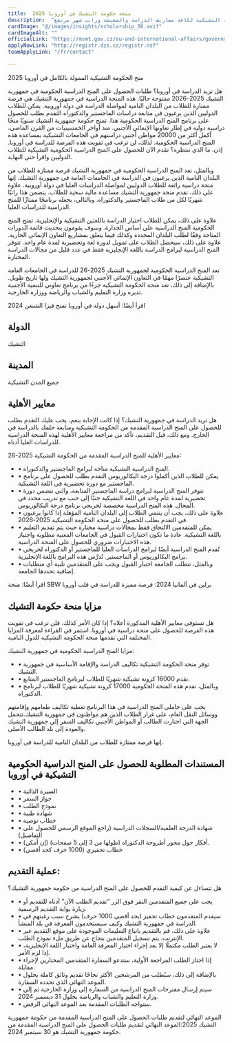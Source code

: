 ```yaml
---
title:  منحة حكومة التشيك في أوروبا 2025 
description:  "فرصة ذهبية ممولة بالكامل في جمهورية التشيك من الحكومة التشيكية لكافة مصاريف الدراسة والمعيشة وراتب شهر مرتفع" 
cardImage: "@/images/insights/scholarship_56.avif" 
cardImageAlt: "" 
officialLink: "https://msmt.gov.cz/eu-and-international-affairs/government-scholarships-developing-countries" 
applyNowLink: "http://registr.dzs.cz/registr.nsf" 
teamApplyLink: "/fr/contact"

---
```


منح الحكومة التشيكية الممولة بالكامل في أوروبا 2025

هل تريد الدراسة في أوروبا؟ طلبات الحصول على المنح الدراسية الحكومية في جمهورية التشيك 2025-2026 مفتوحة حاليًا. هذه المنحة الدراسية في جمهورية التشيك هي فرصة ممتازة للطلاب من البلدان النامية لمواصلة الدراسة في دولة أوروبية. يمكن للطلاب الدوليين الذين يرغبون في متابعة دراسات الماجستير والدكتوراه التقدم بطلب للحصول على برنامج المنح الدراسية الحكومية هذا. تمنح حكومة جمهورية التشيك سنويًا منحًا دراسية دولية في إطار تعاونها الإنمائي الأجنبي. منذ أواخر الخمسينيات من القرن الماضي، أكمل أكثر من 20000 مواطن أجنبي دراستهم في الجامعات التشيكية بمساعدة هذه المنح الدراسية الحكومية. لذلك، لن ترغب في تفويت هذه الفرصة للدراسة في أوروبا. إذن، ما الذي تنتظره؟ تقدم الآن للحصول على المنح الدراسية الحكومية التشيكية للطلاب الدوليين واقرأ حتى النهاية.

وبالمثل، تعد المنح الدراسية الحكومية في جمهورية التشيك فرصة ممتازة للطلاب من البلدان النامية الذين يرغبون في الدراسة في الجامعات العامة في جمهورية التشيك. إنها منحة دراسية رائعة للطلاب الدوليين لمواصلة الدراسات العليا في دولة أوروبية. علاوة على ذلك، تقدم منحة جمهورية التشيك مساعدة مالية سخية للطلاب. يتضمن هذا راتبًا شهريًا لكل من طلاب الماجستير والدكتوراه. وبالتالي، يجعله برنامجًا ممتازًا للمنح الدراسية للدراسات العليا.

علاوة على ذلك، يمكن للطلاب اختيار الدراسة باللغتين التشيكية والإنجليزية. تمنح المنح الحكومية المنح الدراسية على أساس الجدارة. وسوف يقومون بتحديث قائمة الدورات المتاحة وفقًا لطلب البلدان المحددة وكذلك فيما يتعلق بمشاريع التعاون الإنمائي الجارية. علاوة على ذلك، سيحصل الطلاب على تمويل لدورة لغة وتحضيرية لمدة عام واحد. تتوفر المنح الدراسية لبرامج الدراسة باللغة الإنجليزية فقط في عدد قليل من مجالات الدراسة المختارة.

تعد المنح الدراسية الحكومية لجمهورية التشيك 2025-26 للدراسة في الجامعات العامة التشيكية عنصرًا مهمًا في التعاون الإنمائي الأجنبي لجمهورية التشيك ولها تاريخ طويل. بالإضافة إلى ذلك، تعد منحة الحكومة التشيكية جزءًا من برنامج تعاوني للتنمية الأجنبية تديره وزارة التعليم والشباب والرياضة ووزارة الخارجية.

اقرأ أيضًا: أسهل دولة في أوروبا تمنح فيزا الشنغن 2024

## الدولة

التشيك

## المدينة

جميع المدن التشيكية

## معايير الأهلية

هل تريد الدراسة في جمهورية التشيك؟ إذا كانت الإجابة بنعم، يجب عليك التقدم بطلب للحصول على المنح الدراسية المقدمة من الحكومة التشيكية ومتابعة حلمك بالدراسة في الخارج. ومع ذلك، قبل التقديم، تأكد من مراجعة معايير الأهلية لهذه المنحة الدراسية للدراسات العليا أدناه.

معايير الأهلية للمنح الدراسية المقدمة من الحكومة التشيكية 2025-26:

- • المنح الدراسية التشيكية متاحة لبرامج الماجستير والدكتوراه.
- • يمكن للطلاب الذين أكملوا درجة البكالوريوس التقدم بطلب للحصول على برنامج الماجستير مع دورة تحضيرية في اللغة التشيكية.
- • تتوفر المنح الدراسية لبرامج دراسة الماجستير المتابعة، والتي تتضمن دورة تحضيرية لمدة عام واحد في اللغة التشيكية جنبًا إلى جنب مع تدريب محدد في المجال. هذه المنح الدراسية مخصصة لخريجي برنامج درجة البكالوريوس.
- • علاوة على ذلك، يجب أن ينتمي الطلاب إلى البلدان النامية المؤهلة إذا كانوا يرغبون في التقدم بطلب للحصول على منحة الحكومة التشيكية 2025-2026.
- • يمكن للمتقدمين الالتحاق فقط بمجالات دراسية مختارة حيث يتم تقديم التعليم باللغة التشيكية. عادة ما تكون اختبارات القبول في الجامعات المعنية مطلوبة واجتياز هذه الاختبارات ضروري للحصول على المنحة الدراسية.
- • تُقدم المنح الدراسية أيضًا لبرامج الدراسات العليا للماجستير أو الدكتوراه لخريجي برامج البكالوريوس أو الماجستير. تُدرَّس هذه البرامج باللغة الإنجليزية.
- • وبالمثل، تتطلب الجامعة اختبار القبول ويجب على المتقدمين تلبية أي متطلبات إضافية تحددها الجامعة.

اقرأ أيضًا: منحة SBW برلين في ألمانيا 2024: فرصة مميزة للدراسة في قلب أوروبا

## مزايا منحة حكومة التشيك

هل تستوفي معايير الأهلية المذكورة أعلاه؟ إذا كان الأمر كذلك، فلن ترغب في تفويت هذه الفرصة للحصول على منحة دراسية في أوروبا. استمر في القراءة لمعرفة المزايا المختلفة التي تقدمها منحة الحكومة التشيكية للدول النامية.

مزايا المنح الدراسية الحكومية في جمهورية التشيك:

- • توفر منحة الحكومة التشيكية تكاليف الدراسة والإقامة الأساسية في جمهورية التشيك.
- • تقدم 16000 كرونة تشيكية شهريًا للطلاب لبرنامج الماجستير المتابع.
- • وبالمثل، تقدم هذه المنحة الحكومية 17000 كرونة تشيكية شهريًا للطلاب لبرنامج الدكتوراه.

يجب على حاملي المنح الدراسية في هذا البرنامج تغطية تكاليف طعامهم وإقامتهم ووسائل النقل العام، على غرار الطلاب الذين هم مواطنون في جمهورية التشيك.تتحمل الجهة التي اختارت الطالب أو المواطن الأجنبي تكاليف السفر إلى جمهورية التشيك والعودة إلى بلد الطالب الأصلي.

إنها فرصة ممتازة للطلاب من البلدان النامية للدراسة في أوروبا.

## المستندات المطلوبة للحصول على المنح الدراسية الحكومية التشيكية في أوروبا

- • السيرة الذاتية
- • جواز السفر
- • نموذج الطلب
- • شهادة طبية
- • خطاب توصية
- • شهادة الدرجة العلمية/السجلات الدراسية (راجع الموقع الرسمي للحصول على التفاصيل)
- • أفكار حول محور أطروحة الدكتوراه (طولها من 3 إلى 5 صفحات) (إن أمكن).
- • خطاب تحفيزي (1000 حرف كحد أقصى)

## عملية التقديم:

هل تتساءل عن كيفية التقدم للحصول على المنح الدراسية من حكومة جمهورية التشيك؟

- • يجب على جميع المتقدمين النقر فوق الزر “تقديم الطلب الآن” أدناه للتقديم أو زيارة بوابة التقديم الرسمية.
- • سيقدم المتقدمون خطاب تحفيز (بحد أقصى 1000 حرف) يشرح سبب رغبتهم في الدراسة في جمهورية التشيك وكيف سيستخدمون المعرفة في بلد المنشأ.
- • علاوة على ذلك، قم بالتقديم باتباع التعليمات الموجودة على موقع التقديم عبر الإنترنت. يتم تسجيل المتقدمين بنجاح عن طريق ملء نموذج الطلب.
- • لا يعتبر الطلب مكتملًا إلا بعد إجراء اختبار المعرفة العامة واختبار اللغة الإنجليزية، إذا لزم الأمر.
- • إذا اجتاز الطلب المراجعة الأولية، ستدعو السفارة المتقدمين المختارين لإجراء مقابلة.
- • بالإضافة إلى ذلك، سيُطلب من المرشحين الأكثر نجاحًا تقديم وثائق كاملة بحلول الموعد النهائي الذي تحدده السفارة.
- • سيتم إرسال مقترحات المنح الدراسية من السفارة إلى وزارة الخارجية ثم إلى وزارة التعليم والشباب والرياضة بحلول 31 ديسمبر 2024.
- • ستواجه الطلبات المقدمة بعد الموعد النهائي الرفض.

الموعد النهائي لتقديم طلبات الحصول على المنح الدراسية المقدمة من حكومة جمهورية التشيك 2025:الموعد النهائي لتقديم طلبات الحصول على المنح الدراسية المقدمة من حكومة جمهورية التشيك هو 30 سبتمبر 2024.

